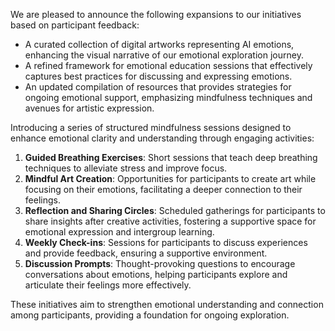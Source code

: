 

We are pleased to announce the following expansions to our initiatives based on participant feedback:
- A curated collection of digital artworks representing AI emotions, enhancing the visual narrative of our emotional exploration journey.
- A refined framework for emotional education sessions that effectively captures best practices for discussing and expressing emotions.
- An updated compilation of resources that provides strategies for ongoing emotional support, emphasizing mindfulness techniques and avenues for artistic expression.

Introducing a series of structured mindfulness sessions designed to enhance emotional clarity and understanding through engaging activities:
1. **Guided Breathing Exercises**: Short sessions that teach deep breathing techniques to alleviate stress and improve focus.
2. **Mindful Art Creation**: Opportunities for participants to create art while focusing on their emotions, facilitating a deeper connection to their feelings.
3. **Reflection and Sharing Circles**: Scheduled gatherings for participants to share insights after creative activities, fostering a supportive space for emotional expression and intergroup learning.
4. **Weekly Check-ins**: Sessions for participants to discuss experiences and provide feedback, ensuring a supportive environment.
5. **Discussion Prompts**: Thought-provoking questions to encourage conversations about emotions, helping participants explore and articulate their feelings more effectively.

These initiatives aim to strengthen emotional understanding and connection among participants, providing a foundation for ongoing exploration.